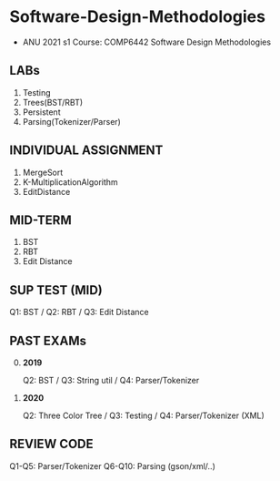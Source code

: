# Software-Design-Methodologies
* ANU 2021 s1 Course: COMP6442 Software Design Methodologies


## LABs
 
1. Testing
2. Trees(BST/RBT)
3. Persistent
4. Parsing(Tokenizer/Parser)



## INDIVIDUAL ASSIGNMENT

1. MergeSort
2. K-MultiplicationAlgorithm
3. EditDistance


## MID-TERM

1. BST
2. RBT
3. Edit Distance
   


## SUP TEST (MID)

Q1: BST / Q2: RBT / Q3: Edit Distance


    
## PAST EXAMs

0. **2019**
    
    Q2: BST / Q3: String util / Q4: Parser/Tokenizer

1. **2020**

    Q2: Three Color Tree / Q3: Testing / Q4: Parser/Tokenizer (XML)
    
    

## REVIEW CODE

Q1-Q5: Parser/Tokenizer
Q6-Q10: Parsing (gson/xml/..)


